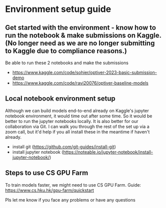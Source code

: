 # Environment setup guide

## Get started with the environment - know how to run the notebook & make submissions on Kaggle. (No longer need as we are no longer submitting to Kaggle due to compliance reasons.)
Be able to run these 2 notebooks and make the submissions
- https://www.kaggle.com/code/sohier/optiver-2023-basic-submission-demo
- https://www.kaggle.com/code/ravi20076/optiver-baseline-models

## Local notebook environment setup
Although we can build models end-to-end already on Kaggle's jupyter notebook environment, it would time out after some time. So it would be better to run the jupyter notebooks locally. It is also better for our collaboration via Git. I can walk you through the rest of the set up via a zoom call, but it'd help if you all install these in the meantime if haven't already. 
- install git (https://github.com/git-guides/install-git)
- install jupyter notebook (https://noteable.io/jupyter-notebook/install-jupyter-notebook/)

## Steps to use CS GPU Farm
To train models faster, we might need to use CS GPU Farm.
Guide: https://www.cs.hku.hk/gpu-farm/quickstart


Pls let me know if you face any problems or have any questions
